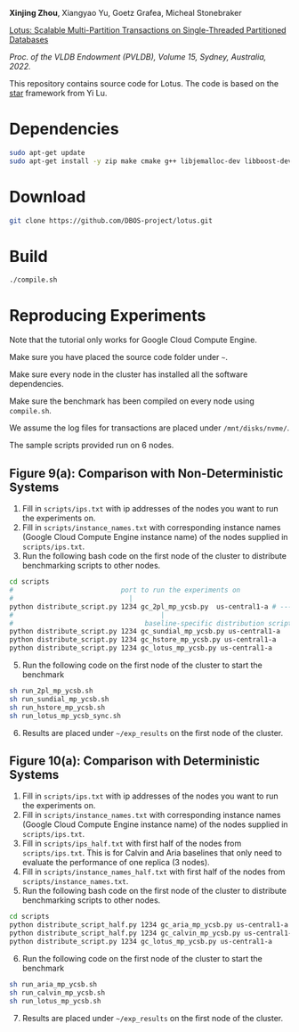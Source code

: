 **Xinjing Zhou**, Xiangyao Yu, Goetz Grafea, Micheal Stonebraker

[Lotus: Scalable Multi-Partition Transactions on Single-Threaded Partitioned Databases](https://doi.org/10.14778/3551793.3551843)

*Proc. of the VLDB Endowment (PVLDB), Volume 15, Sydney, Australia, 2022.*

This repository contains source code for Lotus. The code is based on the [star](https://github.com/luyi0619/star) framework from Yi Lu.

# Dependencies

```sh
sudo apt-get update
sudo apt-get install -y zip make cmake g++ libjemalloc-dev libboost-dev libgoogle-glog-dev
```

# Download

```sh
git clone https://github.com/DBOS-project/lotus.git
```

# Build

```
./compile.sh
```

# Reproducing Experiments

Note that the tutorial only works for Google Cloud Compute Engine.

Make sure you have placed the source code folder under `~`.

Make sure every node in the cluster has installed all the software dependencies.

Make sure the benchmark has been compiled on every node using `compile.sh`.

We assume the log files for transactions are placed under `/mnt/disks/nvme/`.

The sample scripts provided run on 6 nodes.

## Figure 9(a): Comparison with Non-Deterministic Systems

1. Fill in `scripts/ips.txt` with ip addresses of the nodes you want to run the experiments on.
2. Fill in `scripts/instance_names.txt` with corresponding instance names (Google Cloud Compute Engine instance name) of the nodes supplied in `scripts/ips.txt`.  
4. Run the following bash code on the first node of the cluster to distribute benchmarking scripts to other nodes.
```bash
cd scripts
#                           port to run the experiments on
#                             |
python distribute_script.py 1234 gc_2pl_mp_ycsb.py  us-central1-a # ----- Google Cloud region name
#                                     |
#                                 baseline-specific distribution script
python distribute_script.py 1234 gc_sundial_mp_ycsb.py us-central1-a
python distribute_script.py 1234 gc_hstore_mp_ycsb.py us-central1-a
python distribute_script.py 1234 gc_lotus_mp_ycsb.py us-central1-a
```
5. Run the following code on the first node of the cluster to start the benchmark
```bash
sh run_2pl_mp_ycsb.sh
sh run_sundial_mp_ycsb.sh
sh run_hstore_mp_ycsb.sh
sh run_lotus_mp_ycsb_sync.sh
```
6. Results are placed under `~/exp_results` on the first node of the cluster.

## Figure 10(a): Comparison with Deterministic Systems

1. Fill in `scripts/ips.txt` with ip addresses of the nodes you want to run the experiments on.
2. Fill in `scripts/instance_names.txt` with corresponding instance names (Google Cloud Compute Engine instance name) of the nodes supplied in `scripts/ips.txt`.  
3. Fill in `scripts/ips_half.txt` with first half of the nodes from `scripts/ips.txt`. This is for Calvin and Aria baselines that only need to evaluate the performance of one replica (3 nodes).
4. Fill in `scripts/instance_names_half.txt` with first half of the nodes from `scripts/instance_names.txt`. 
5. Run the following bash code on the first node of the cluster to distribute benchmarking scripts to other nodes.
```bash
cd scripts
python distribute_script_half.py 1234 gc_aria_mp_ycsb.py us-central1-a
python distribute_script_half.py 1234 gc_calvin_mp_ycsb.py us-central1-a
python distribute_script.py 1234 gc_lotus_mp_ycsb.py us-central1-a
```
6. Run the following code on the first node of the cluster to start the benchmark
```bash
sh run_aria_mp_ycsb.sh
sh run_calvin_mp_ycsb.sh
sh run_lotus_mp_ycsb.sh
```
7. Results are placed under `~/exp_results` on the first node of the cluster.



